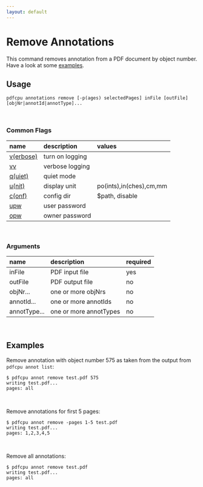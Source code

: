 ```yaml
---
layout: default
---
```


# Remove Annotations

This command removes annotation from a PDF document by object number.
Have a look at some [examples](#examples).

## Usage

```
pdfcpu annotations remove [-p(ages) selectedPages] inFile [outFile] [objNr|annotId|annotType]...
```

<br>

### Common Flags

| name                                            | description     | values
|:------------------------------------------------|:----------------|:-------
| [v(erbose)](../getting_started/common_flags.md) | turn on logging |
| [vv](../getting_started/common_flags.md)        | verbose logging |
| [q(uiet)](../getting_started/common_flags.md)   | quiet mode      |
| [u(nit)](../getting_started/common_flags.md)    | display unit    | po(ints),in(ches),cm,mm
| [c(onf)](../getting_started/common_flags.md)       | config dir      | $path, disable
| [upw](../getting_started/common_flags.md)          | user password   |
| [opw](../getting_started/common_flags.md)          | owner password  |

<br>

### Arguments

| name         | description         | required
|:-------------|:--------------------|:--------
| inFile       | PDF input file      | yes
| outFile      | PDF output file     | no
| objNr...     | one or more objNrs  | no
| annotId...   | one or more annotIds  | no
| annotType... | one or more annotTypes  | no

<br>

## Examples

Remove annotation with object number 575 as taken from the output from `pdfcpu annot list`:
```
$ pdfcpu annot remove test.pdf 575
writing test.pdf...
pages: all
```

<br>

Remove annotations for first 5 pages:
```
$ pdfcpu annot remove -pages 1-5 test.pdf
writing test.pdf...
pages: 1,2,3,4,5
```

<br>

Remove all annotations:
```
$ pdfcpu annot remove test.pdf
writing test.pdf...
pages: all
```